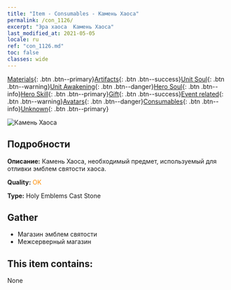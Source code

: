 ```yaml
---
title: "Item - Consumables - Камень Хаоса"
permalink: /con_1126/
excerpt: "Эра хаоса  Камень Хаоса"
last_modified_at: 2021-05-05
locale: ru
ref: "con_1126.md"
toc: false
classes: wide
---
```

 [Materials](/ItemsRU/){: .btn .btn--primary}[Artifacts](/ItemsRU/Artifacts/){: .btn .btn--success}[Unit Soul](/ItemsRU/UnitSoul/){: .btn .btn--warning}[Unit Awakening](/ItemsRU/UnitAwakening/){: .btn .btn--danger}[Hero Soul](/ItemsRU/HeroSoul/){: .btn .btn--info}[Hero Skill](/ItemsRU/HeroSkill/){: .btn .btn--primary}[Gift](/ItemsRU/Gift/){: .btn .btn--success}[Event related](/ItemsRU/Events/){: .btn .btn--warning}[Avatars](/ItemsRU/Avatars/){: .btn .btn--danger}[Consumables](/ItemsRU/Consumables/){: .btn .btn--info}[Unknown](/ItemsRU/Unknown/){: .btn .btn--primary}

 ![Камень Хаоса](/images/t/i_8004.png)

## Подробности
 **Описание:** Камень Хаоса, необходимый предмет, используемый для отливки эмблем святости хаоса.

 **Quality:** <span style="color: #FF8C00">OK</span>

 **Type:** Holy Emblems Cast Stone

## Gather

*    Магазин эмблем святости 
*    Межсерверный магазин 

## This item contains:

  None

